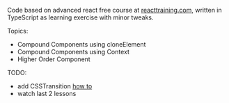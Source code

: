 Code based on advanced react free course at [reacttraining.com](https://courses.reacttraining.com/p/advanced-react-free), written in TypeScript as learning exercise with minor tweaks.

Topics:
* Compound Components using cloneElement
* Compound Components using Context
* Higher Order Component


TODO:
* add CSSTransition [how to](https://github.com/reactjs/react-transition-group/blob/master/Migration.md)
* watch last 2 lessons 